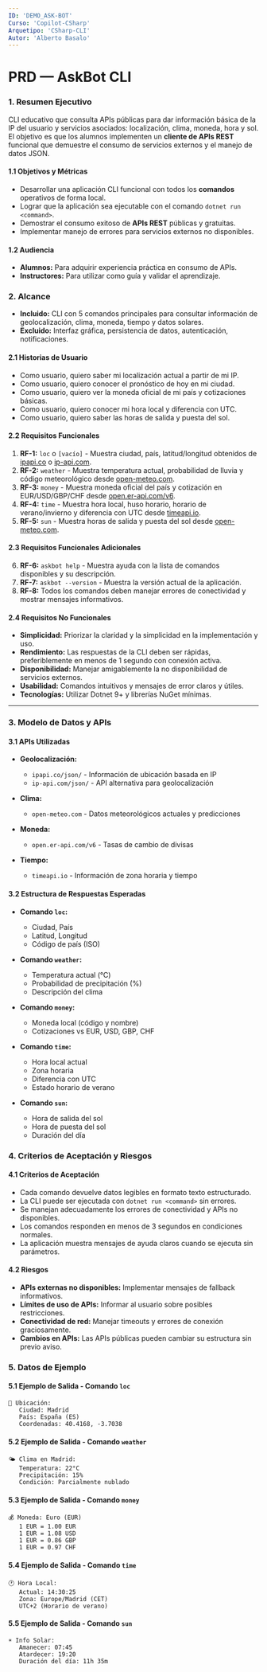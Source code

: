 ```yaml
---
ID: 'DEMO_ASK-BOT'
Curso: 'Copilot-CSharp'
Arquetipo: 'CSharp-CLI'
Autor: 'Alberto Basalo'
---
```

# PRD — AskBot CLI

### 1. Resumen Ejecutivo

CLI educativo que consulta APIs públicas para dar información básica de la IP del usuario y servicios asociados: localización, clima, moneda, hora y sol. El objetivo es que los alumnos implementen un **cliente de APIs REST** funcional que demuestre el consumo de servicios externos y el manejo de datos JSON.

#### 1.1 Objetivos y Métricas

  * Desarrollar una aplicación CLI funcional con todos los **comandos** operativos de forma local.
  * Lograr que la aplicación sea ejecutable con el comando `dotnet run <command>`.
  * Demostrar el consumo exitoso de **APIs REST** públicas y gratuitas.
  * Implementar manejo de errores para servicios externos no disponibles.

#### 1.2 Audiencia

  * **Alumnos:** Para adquirir experiencia práctica en consumo de APIs.
  * **Instructores:** Para utilizar como guía y validar el aprendizaje.

### 2. Alcance

  * **Incluido:** CLI con 5 comandos principales para consultar información de geolocalización, clima, moneda, tiempo y datos solares.
  * **Excluido:** Interfaz gráfica, persistencia de datos, autenticación, notificaciones.

#### 2.1 Historias de Usuario

  * Como usuario, quiero saber mi localización actual a partir de mi IP.
  * Como usuario, quiero conocer el pronóstico de hoy en mi ciudad.
  * Como usuario, quiero ver la moneda oficial de mi país y cotizaciones básicas.
  * Como usuario, quiero conocer mi hora local y diferencia con UTC.
  * Como usuario, quiero saber las horas de salida y puesta del sol.

#### 2.2 Requisitos Funcionales

1.  **RF-1:** `loc` o `[vacío]` - Muestra ciudad, país, latitud/longitud obtenidos de [ipapi.co](https://ipapi.co/json/) o [ip-api.com](http://ip-api.com/json/).
2.  **RF-2:** `weather` - Muestra temperatura actual, probabilidad de lluvia y código meteorológico desde [open-meteo.com](https://open-meteo.com/).
3.  **RF-3:** `money` - Muestra moneda oficial del país y cotización en EUR/USD/GBP/CHF desde [open.er-api.com/v6](https://open.er-api.com/v6).
4.  **RF-4:** `time` - Muestra hora local, huso horario, horario de verano/invierno y diferencia con UTC desde [timeapi.io](https://timeapi.io/).
5.  **RF-5:** `sun` - Muestra horas de salida y puesta del sol desde [open-meteo.com](https://open-meteo.com/).

#### 2.3 Requisitos Funcionales Adicionales

6.  **RF-6:** `askbot help` - Muestra ayuda con la lista de comandos disponibles y su descripción.
7.  **RF-7:** `askbot --version` - Muestra la versión actual de la aplicación.
8.  **RF-8:** Todos los comandos deben manejar errores de conectividad y mostrar mensajes informativos.

#### 2.4 Requisitos No Funcionales

  * **Simplicidad:** Priorizar la claridad y la simplicidad en la implementación y uso.
  * **Rendimiento:** Las respuestas de la CLI deben ser rápidas, preferiblemente en menos de 1 segundo con conexión activa.
  * **Disponibilidad:** Manejar amigablemente la no disponibilidad de servicios externos.
  * **Usabilidad:** Comandos intuitivos y mensajes de error claros y útiles.
  * **Tecnologías:** Utilizar Dotnet 9+ y librerías NuGet mínimas.

-----

### 3. Modelo de Datos y APIs

#### 3.1 APIs Utilizadas

  * **Geolocalización:**
      * `ipapi.co/json/` - Información de ubicación basada en IP
      * `ip-api.com/json/` - API alternativa para geolocalización

  * **Clima:**
      * `open-meteo.com` - Datos meteorológicos actuales y predicciones

  * **Moneda:**
      * `open.er-api.com/v6` - Tasas de cambio de divisas

  * **Tiempo:**
      * `timeapi.io` - Información de zona horaria y tiempo

#### 3.2 Estructura de Respuestas Esperadas

  * **Comando `loc`:**
      * Ciudad, País
      * Latitud, Longitud
      * Código de país (ISO)

  * **Comando `weather`:**
      * Temperatura actual (°C)
      * Probabilidad de precipitación (%)
      * Descripción del clima

  * **Comando `money`:**
      * Moneda local (código y nombre)
      * Cotizaciones vs EUR, USD, GBP, CHF

  * **Comando `time`:**
      * Hora local actual
      * Zona horaria
      * Diferencia con UTC
      * Estado horario de verano

  * **Comando `sun`:**
      * Hora de salida del sol
      * Hora de puesta del sol
      * Duración del día

### 4. Criterios de Aceptación y Riesgos

#### 4.1 Criterios de Aceptación

  * Cada comando devuelve datos legibles en formato texto estructurado.
  * La CLI puede ser ejecutada con `dotnet run <command>` sin errores.
  * Se manejan adecuadamente los errores de conectividad y APIs no disponibles.
  * Los comandos responden en menos de 3 segundos en condiciones normales.
  * La aplicación muestra mensajes de ayuda claros cuando se ejecuta sin parámetros.

#### 4.2 Riesgos

  * **APIs externas no disponibles:** Implementar mensajes de fallback informativos.
  * **Límites de uso de APIs:** Informar al usuario sobre posibles restricciones.
  * **Conectividad de red:** Manejar timeouts y errores de conexión graciosamente.
  * **Cambios en APIs:** Las APIs públicas pueden cambiar su estructura sin previo aviso.

### 5. Datos de Ejemplo

#### 5.1 Ejemplo de Salida - Comando `loc`
```
📍 Ubicación:
   Ciudad: Madrid
   País: España (ES)
   Coordenadas: 40.4168, -3.7038
```

#### 5.2 Ejemplo de Salida - Comando `weather`
```
🌤️ Clima en Madrid:
   Temperatura: 22°C
   Precipitación: 15%
   Condición: Parcialmente nublado
```

#### 5.3 Ejemplo de Salida - Comando `money`
```
💰 Moneda: Euro (EUR)
   1 EUR = 1.00 EUR
   1 EUR = 1.08 USD
   1 EUR = 0.86 GBP
   1 EUR = 0.97 CHF
```

#### 5.4 Ejemplo de Salida - Comando `time`
```
🕐 Hora Local:
   Actual: 14:30:25
   Zona: Europe/Madrid (CET)
   UTC+2 (Horario de verano)
```

#### 5.5 Ejemplo de Salida - Comando `sun`
```
☀️ Info Solar:
   Amanecer: 07:45
   Atardecer: 19:20
   Duración del día: 11h 35m
```


